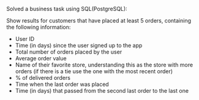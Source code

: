 Solved a business task using SQL(PostgreSQL):

Show results for customers that have placed at
least 5 orders, containing the following information:
- User ID
- Time (in days) since the user signed up to the app
- Total number of orders placed by the user
- Average order value
- Name of their favorite store, understanding this as the store with more orders (if there is a tie
use the one with the most recent order)
- % of delivered orders
- Time when the last order was placed
- Time (in days) that passed from the second last order to the last one
 

